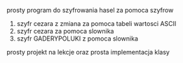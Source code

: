 prosty program do szyfrowania hasel za pomoca szyfrow 
1. szyfr cezara z zmiana za pomoca tabeli wartosci ASCII
2. szyfr cezara za pomoca slownika
3. szyfr GADERYPOLUKI z pomoca slownika

prosty projekt na lekcje oraz prosta implementacja klasy
